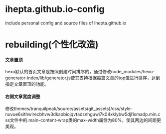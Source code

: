 # ihepta.github.io-config
include personal config and source files of ihepta.github.io

# rebuilding(个性化改造)
#### 文章置顶
hexo默认的首页文章是按照创建时间排序的，通过修改node_modules/hexo-generator-index/lib/generator.js使其支持根据每篇文章的top值进行排序，达到指定文章置顶的功能。
#### 右侧文章宽度调整
修改themes/tranquilpeak/source/assets(git_assets)/css/style-nuvue6sithwirecbhvw3dkaobiojqvtadsnhguwi7k04xklybw5djl1smadp.min.css文件中的.main-content-wrap类的max-width属性为80%，使其两边的间距更美观。

